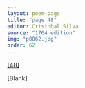 ```yaml
---
layout: poem-page
title: "page 48"
editor: Cristobal Silva
source: "1764 edition"
img: "p0062.jpg"
order: 62
---
```



[[48]]({{site.baseurl}}/images/{{page.img}})

[Blank]

